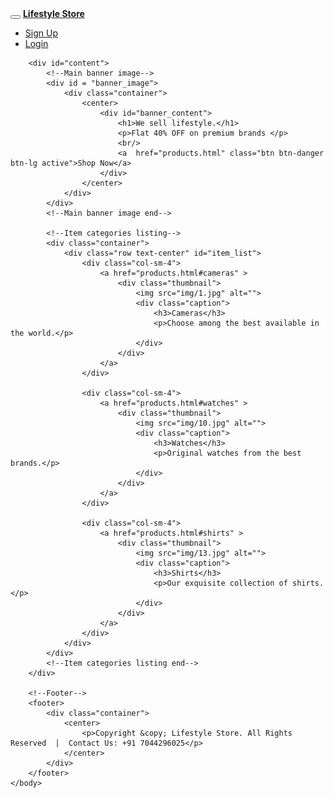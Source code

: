 <!DOCTYPE html>
<!--
To change this license header, choose License Headers in Project Properties.
To change this template file, choose Tools | Templates
and open the template in the editor.
-->
<html>
    <head>
        <title>Welcome | LifeStyle Store</title>
        <link rel="stylesheet" href="https://maxcdn.bootstrapcdn.com/bootstrap/3.3.7/css/bootstrap.min.css">
        <!--jQuery library--> 
        <script src="https://ajax.googleapis.com/ajax/libs/jquery/1.12.4/jquery.min.js"></script>
        <!--Latest compiled and minified JavaScript--> 
        <script src="https://maxcdn.bootstrapcdn.com/bootstrap/3.3.7/js/bootstrap.min.js"></script>
        <meta name="viewport" content="width=device-width, initial-scale=1">
        <link href="index.css" rel="stylesheet" type="text/css">
    </head>
    <body style="padding-top: 50px;">
        <div class="navbar navbar-inverse navbar-fixed-top">
            <div class="container">
                <div class="navbar-header">
                    <button type="button" class="navbar-toggle" data-toggle="collapse" data-target="#myNavbar">
                        <span class="icon-bar"></span>
                        <span class="icon-bar"></span>
                        <span class="icon-bar"></span>                        
                    </button>
                    <a class="navbar-brand" href="index.html"><b>Lifestyle Store</b></a>
                </div>
                <div class="collapse navbar-collapse" id="myNavbar">
                    <ul class="nav navbar-nav navbar-right">
                        <li><a href="signup.html"><span class="glyphicon glyphicon-user"></span> Sign Up</a></li>
                        <li><a href="login.html"><span class="glyphicon glyphicon-log-in"></span> Login</a></li>
                    </ul>
                </div>
            </div>
        </div>
        <!--Header end-->

        <div id="content">
            <!--Main banner image-->
            <div id = "banner_image">
                <div class="container">	
                    <center>
                        <div id="banner_content">
                            <h1>We sell lifestyle.</h1>
                            <p>Flat 40% OFF on premium brands </p>
                            <br/>
                            <a  href="products.html" class="btn btn-danger btn-lg active">Shop Now</a>
                        </div>
                    </center>
                </div>
            </div>
            <!--Main banner image end-->

            <!--Item categories listing-->
            <div class="container">
                <div class="row text-center" id="item_list">
                    <div class="col-sm-4">
                        <a href="products.html#cameras" >
                            <div class="thumbnail">
                                <img src="img/1.jpg" alt="">
                                <div class="caption">
                                    <h3>Cameras</h3>
                                    <p>Choose among the best available in the world.</p>
                                </div>
                            </div> 
                        </a>
                    </div>

                    <div class="col-sm-4">
                        <a href="products.html#watches" >
                            <div class="thumbnail">
                                <img src="img/10.jpg" alt="">
                                <div class="caption">
                                    <h3>Watches</h3>
                                    <p>Original watches from the best brands.</p>
                                </div>
                            </div> 
                        </a>
                    </div>

                    <div class="col-sm-4">
                        <a href="products.html#shirts" >
                            <div class="thumbnail">
                                <img src="img/13.jpg" alt="">
                                <div class="caption">
                                    <h3>Shirts</h3>
                                    <p>Our exquisite collection of shirts.</p>
                                </div>
                            </div>
                        </a>
                    </div>
                </div>
            </div>
            <!--Item categories listing end-->
        </div>

        <!--Footer-->
        <footer>
            <div class="container">
                <center>
                    <p>Copyright &copy; Lifestyle Store. All Rights Reserved  |  Contact Us: +91 7044296025</p>	
                </center>
            </div>
        </footer>
    </body>
</html>

